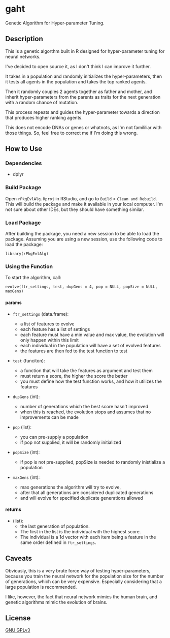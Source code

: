 # gaht
Genetic Algorithm for Hyper-parameter Tuning.

## Description
This is a genetic algorthm built in R designed for hyper-parameter tuning for neural networks.

I've decided to open source it, as I don't think I can improve it further.

It takes in a population and randomly initializes the hyper-parameters, then it tests all agents in the population and takes the top ranked agents.

Then it randomly couples 2 agents together as father and mother, and inherit hyper-parameters from the parents as traits for the next generation with a random chance of mutation.

This process repeats and guides the hyper-parameter towards a direction that produces higher ranking agents.

This does not encode DNAs or genes or whatnots, as I'm not famililiar with those things. So, feel free to correct me if I'm doing this wrong.

## How to Use
### Dependencies
- dplyr

### Build Package
Open `rPkgEvlAlg.Rproj` in RStudio, and go to `Build` > `Clean and Rebuild`. This will build the package and make it available in your local computer. I'm not sure about other IDEs, but they should have something similar.

### Load Package
After building the package, you need a new session to be able to load the package. Assuming you are using a new session, use the following code to load the package:
```
library(rPkgEvlAlg)
```

### Using the Function
To start the algorithm, call:
```
evolve(ftr_settings, test, dupGens = 4, pop = NULL, popSize = NULL, maxGens)  
```
#### params
- `ftr_settings` (data.frame):
  - a list of features to evolve
  - each feature has a list of settings
  - each feature must have a min value and max value, the evolution will only happen within this limit
  - each individual in the population will have a set of evolved features
  - the features are then fed to the test function to test
   
- `test` (funciton):
  - a function that will take the features as argument and test them
  - must return a score, the higher the score the better
  - you must define how the test function works, and how it utilizes the features
   
- `dupGens` (int):
  - number of generations which the best score hasn't improved
  - when this is reached, the evolution stops and assumes that no improvements can be made
   
- `pop` (list):
  - you can pre-supply a population
  - if pop not supplied, it will be randomly initialized
   
- `popSize` (int):
  - if pop is not pre-supplied, popSize is needed to randomly inistialize a population
   
- `maxGens` (int):
  - max generations the algorithm will try to evolve,
  - after that all generations are considered duplicated generations
  - and will evolve for specified duplicate generations allowed

#### returns
- (list):
  - the last generation of population.
  - The first in the list is the individual with the highest score.
  - The individual is a 1d vector with each item being a feature in the same order defined in `ftr_settings`.

## Caveats
Obviously, this is a very brute force way of testing hyper-parameters, because you train the neural network for the population size  for the number of generations, which can be very expensive. Especially considering that a large population is recommended.

I like, however, the fact that neural network mimics the human brain, and genetic algorithms mimic the evolution of brains.

## License
[GNU GPLv3](https://choosealicense.com/licenses/gpl-3.0/)
